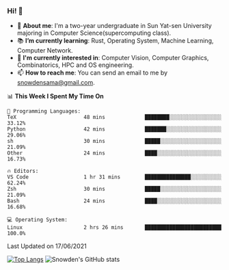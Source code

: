 ### Hi! 👋

+ :school: **About me**: I'm a two-year undergraduate in Sun Yat-sen University majoring in Computer Science(supercomputing class).
+ :books: **I’m currently learning**: Rust, Operating System, Machine Learning, Computer Network.
+ :lollipop: **I'm currently interested in**: Computer Vision, Computer Graphics, Combinatorics, HPC and OS engineering.
+ 📫 **How to reach me**: You can send an email to me by snowdensama@gmail.com.

<!--START_SECTION:waka-->
📊 **This Week I Spent My Time On** 

```text
💬 Programming Languages: 
TeX                      48 mins             ████████░░░░░░░░░░░░░░░░░   33.12% 
Python                   42 mins             ███████░░░░░░░░░░░░░░░░░░   29.06% 
sh                       30 mins             █████░░░░░░░░░░░░░░░░░░░░   21.09% 
Other                    24 mins             ████░░░░░░░░░░░░░░░░░░░░░   16.73%

🔥 Editors: 
VS Code                  1 hr 31 mins        ███████████████░░░░░░░░░░   62.24% 
Zsh                      30 mins             █████░░░░░░░░░░░░░░░░░░░░   21.09% 
Bash                     24 mins             ████░░░░░░░░░░░░░░░░░░░░░   16.68%

💻 Operating System: 
Linux                    2 hrs 26 mins       █████████████████████████   100.0%

```


 Last Updated on 17/06/2021
<!--END_SECTION:waka-->


[![Top Langs](https://github-readme-stats.vercel.app/api/top-langs/?username=lixk28&langs_count=8&layout=compact&hide_border=true)](https://github.com/lixk28/github-readme-stats)
![Snowden's GitHub stats](https://github-readme-stats.vercel.app/api?username=lixk28&show_icons=true&hide_border=true&count_private=true)



<!--
**lixk28/lixk28** is a ✨ _special_ ✨ repository because its `README.md` (this file) appears on your GitHub profile.

Here are some ideas to get you started:

- 🔭 I’m currently working on ...
- 🌱 I’m currently learning ...
- 👯 I’m looking to collaborate on ...
- 🤔 I’m looking for help with ...
- 💬 Ask me about ...
- 📫 How to reach me: ...
- 😄 Pronouns: ...
- ⚡ Fun fact: ...
  -->

